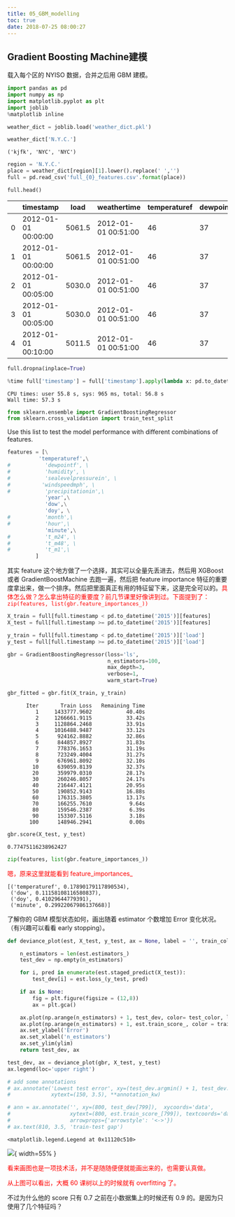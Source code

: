 ```yaml
---
title: 05_GBM_modelling
toc: true
date: 2018-07-25 08:00:27
---
```


## Gradient Boosting Machine建模

载入每个区的 NYISO 数据，合并之后用 GBM 建模。


```python
import pandas as pd
import numpy as np
import matplotlib.pyplot as plt
import joblib
%matplotlib inline
```


```python
weather_dict = joblib.load('weather_dict.pkl')
```


```python
weather_dict['N.Y.C.']
```

```
('kjfk', 'NYC', 'NYC')
```




```python
region = 'N.Y.C.'
place = weather_dict[region][1].lower().replace(' ','')
full = pd.read_csv('full_{0}_features.csv'.format(place))
```


```python
full.head()
```


|      | timestamp           | load   | weathertime         | temperaturef | dewpointf | humidity | sealevelpressurein | winddirection | windspeedmph | precipitationin | dow  | doy  | day  | month | year | hour | minute | t_m24  | t_m48  | tdif |
| ---- | ------------------- | ------ | ------------------- | ------------ | --------- | -------- | ------------------ | ------------- | ------------ | --------------- | ---- | ---- | ---- | ----- | ---- | ---- | ------ | ------ | ------ | ---- |
| 0    | 2012-01-01 00:00:00 | 5061.5 | 2012-01-01 00:51:00 | 46           | 37        | 71       | 30.04              | WNW           | 10.4         | 0               | 6    | 1    | 1    | 1     | 2012 | 0    | 0      | 5061.5 | 5061.5 | 0    |
| 1    | 2012-01-01 00:00:00 | 5061.5 | 2012-01-01 00:51:00 | 46           | 37        | 71       | 30.04              | WNW           | 10.4         | 0               | 6    | 1    | 1    | 1     | 2012 | 0    | 0      | 5061.5 | 5061.5 | 0    |
| 2    | 2012-01-01 00:05:00 | 5030.0 | 2012-01-01 00:51:00 | 46           | 37        | 71       | 30.04              | WNW           | 10.4         | 0               | 6    | 1    | 1    | 1     | 2012 | 0    | 5      | 5030.0 | 5030.0 | 0    |
| 3    | 2012-01-01 00:05:00 | 5030.0 | 2012-01-01 00:51:00 | 46           | 37        | 71       | 30.04              | WNW           | 10.4         | 0               | 6    | 1    | 1    | 1     | 2012 | 0    | 5      | 5030.0 | 5030.0 | 0    |
| 4    | 2012-01-01 00:10:00 | 5011.5 | 2012-01-01 00:51:00 | 46           | 37        | 71       | 30.04              | WNW           | 10.4         | 0               | 6    | 1    | 1    | 1     | 2012 | 0    | 10     | 5011.5 | 5011.5 | 0    |





```python
full.dropna(inplace=True)
```


```python
%time full['timestamp'] = full['timestamp'].apply(lambda x: pd.to_datetime(x))
```

```
CPU times: user 55.8 s, sys: 965 ms, total: 56.8 s
Wall time: 57.3 s
```



```python
from sklearn.ensemble import GradientBoostingRegressor
from sklearn.cross_validation import train_test_split
```

Use this list to test the model performance with different combinations of features.


```python
features = [\
          'temperaturef',\
#           'dewpointf', \
#           'humidity', \
#           'sealevelpressurein', \
#          'windspeedmph', \
#           'precipitationin',\
            'year',\
            'dow',\
            'doy', \
#           'month',\
#           'hour',\
            'minute',\
#           't_m24', \
#           't_m48', \
#           't_m1',\
         ]
```

其实  feature 这个地方做了一个选择，其实可以全量先丢进去，然后用 XGBoost 或者 GradientBoostMachine 去跑一遍，然后把 feature importance 特征的重要度拿出来，做一个排序。然后把里面真正有用的特征留下来，这是完全可以的。<span style="color:red;">具体怎么做？怎么拿出特征的重要度？前几节课里好像讲到过。下面提到了：`zip(features, list(gbr.feature_importances_))`</span>


```python
X_train = full[full.timestamp < pd.to_datetime('2015')][features]
X_test = full[full.timestamp >= pd.to_datetime('2015')][features]

y_train = full[full.timestamp < pd.to_datetime('2015')]['load']
y_test = full[full.timestamp >= pd.to_datetime('2015')]['load']
```


```python
gbr = GradientBoostingRegressor(loss='ls',
                                n_estimators=100,
                                max_depth=3,
                                verbose=1,
                                warm_start=True)
```


```python
gbr_fitted = gbr.fit(X_train, y_train)
```

```
      Iter       Train Loss   Remaining Time
         1     1433777.9602           40.40s
         2     1266661.9115           33.42s
         3     1128864.2468           33.91s
         4     1016488.9487           33.12s
         5      924162.8882           32.86s
         6      844857.8927           31.83s
         7      778376.1653           31.19s
         8      723249.4004           31.27s
         9      676961.8092           32.10s
        10      639059.8139           32.37s
        20      359979.0310           28.17s
        30      260246.8057           24.17s
        40      216447.4121           20.95s
        50      190852.9143           16.88s
        60      176315.3805           13.17s
        70      166255.7610            9.64s
        80      159546.2387            6.39s
        90      153307.5116            3.18s
       100      148946.2941            0.00s
```



```python
gbr.score(X_test, y_test)
```




```
0.77475116238962427
```




```python
zip(features, list(gbr.feature_importances_))
```

<span style="color:red;">嗯，原来这里就能看到 feature_importances_ </span>

```
[('temperaturef', 0.17890179117890534),
 ('dow', 0.11158108116580837),
 ('doy', 0.41029644779391),
 ('minute', 0.29922067986137668)]
```



了解你的 GBM 模型状态如何，画出随着 estimator 个数增加 Error 变化状况。（有兴趣可以看看 early stopping）。


```python
def deviance_plot(est, X_test, y_test, ax = None, label = '', train_color='#2c7bb6', test_color = '#d7191c', alpha= 1.0, ylim = (0,1000000)):

    n_estimators = len(est.estimators_)
    test_dev = np.empty(n_estimators)

    for i, pred in enumerate(est.staged_predict(X_test)):
        test_dev[i] = est.loss_(y_test, pred)

    if ax is None:
        fig = plt.figure(figsize = (12,8))
        ax = plt.gca()

    ax.plot(np.arange(n_estimators) + 1, test_dev, color= test_color, label = 'Test %s' % label, linewidth=2, alpha=alpha)
    ax.plot(np.arange(n_estimators) + 1, est.train_score_, color = train_color, label= 'Train %s' % label, linewidth=2, alpha=alpha)
    ax.set_ylabel('Error')
    ax.set_xlabel('n_estimators')
    ax.set_ylim(ylim)
    return test_dev, ax

test_dev, ax = deviance_plot(gbr, X_test, y_test)
ax.legend(loc='upper right')

# add some annotations
# ax.annotate('Lowest test error', xy=(test_dev.argmin() + 1, test_dev.min() + 0.02),
#             xytext=(150, 3.5), **annotation_kw)

# ann = ax.annotate('', xy=(800, test_dev[799]),  xycoords='data',
#                   xytext=(800, est.train_score_[799]), textcoords='data',
#                   arrowprops={'arrowstyle': '<->'})
# ax.text(810, 3.5, 'train-test gap')
```




```
<matplotlib.legend.Legend at 0x11120c510>
```



![](http://images.iterate.site/blog/image/180725/fmBgDfFb17.png?imageslim){ width=55% }



<span style="color:red;">看来画图也是一项技术活，并不是随随便便就能画出来的，也需要认真做。</span>

<span style="color:red;">从上图可以看出，大概 60 课树以上的时候就有 overfitting 了。</span>


不过为什么他的 score 只有 0.7 之前在小数据集上的时候还有 0.9 的。是因为只使用了几个特征吗？
